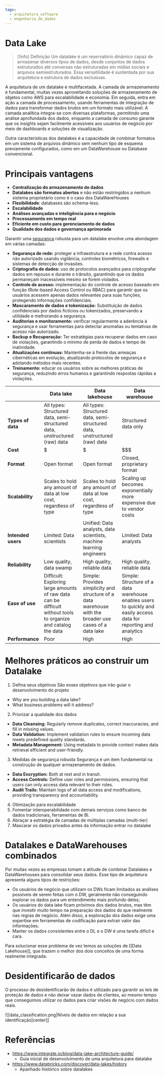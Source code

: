 ```yaml
---
tags:
  - arquitetura_software
  - engenharia_de_dados
---
```

# Data Lake

> [!info] Definição
> Um datalake é um reservatório dinâmico capaz de armazenar diversos tipos de dados, desde conjuntos de dados estruturados até conversas não estruturadas em mídias sociais e arquivos semiestruturados. Essa versatilidade é sustentada por sua arquitetura e estrutura de dados exclusivas.

A arquitetura de um datalake é multifacetada. A camada de armazenamento é fundamental, muitas vezes aproveitando soluções de armazenamento de objetos como AWS para escalabilidade e economia. Em seguida, entra em ação a camada de processamento, usando ferramentas de integração de dados para transformar dados brutos em um formato mais utilizável. A camada analítica integra-se com diversas plataformas, permitindo uma análise aprofundada dos dados, enquanto a camada de consumo garante que os insights sejam facilmente acessíveis aos usuários de negócio por meio de dashboards e soluções de visualização.

Outra características dos datalakes é a capacidade de combinar formatos em um sistema de arquivos dinâmico sem nenhum tipo de esquema previamente configurados, como em um DataWarehouse ou Database convencional.

# Principais vantagens

- **Centralização do armazenamento de dados**
- **Datalakes são formatos abertos** e não estão restringidos a nenhum sistema proprietário como é o caso dos DataWareHouses
- **Flexibilidade**: databases são schema-less.
- **Escalabilidade**
- **Análises avançadas e inteligência para o negócio**
- **Processamento em tempo real**
- **Eficiente em custo para gerenciamento de dados**
- **Qualidade dos dados e governança aprimorada**

Garantir uma [segurança](https://www.integrate.io/glossary/what-is-big-data-security/) robusta para um datalake envolve uma abordagem em várias camadas:

- **Segurança de rede:** proteger a infraestrutura e a rede contra acesso não autorizado usando vigilância, controles biométricos, firewalls e sistemas de detecção de invasões.
- **Criptografia de dados:** uso de protocolos avançados para criptografar dados em repouso e durante o trânsito, garantindo que os dados permaneçam inacessíveis mesmo se forem violados.
- **Controle de acesso:** implementação do controle de acesso baseado em função (Role-based Access Control ou RBAC) para garantir que os usuários acessem apenas dados relevantes para suas funções, protegendo informações confidenciais.
- **Mascaramento de dados e tokenização:** Substituição de dados confidenciais por dados fictícios ou tokenizados, preservando a utilidade e melhorando a segurança.
- **Auditorias e monitoramento:** verificar regularmente a aderência à segurança e usar ferramentas para detectar anomalias ou tentativas de acesso não autorizado.
- **Backup e Recuperação:** Ter estratégias para recuperar dados em caso de violações, garantindo o mínimo de perda de dados e tempo de inatividade.
- **Atualizações contínuas:** Mantenha-se à frente das ameaças cibernéticas em evolução, atualizando protocolos de segurança e adotando métodos mais recentes.
- **Treinamento:** educar os usuários sobre as melhores práticas de segurança, reduzindo erros humanos e garantindo respostas rápidas a violações.

|  | Data lake | Data lakehouse | Data warehouse |
| ---- | ---- | ---- | ---- |
| **Types of data** | All types: Structured data, semi-structured data, unstructured (raw) data | All types: Structured data, semi-structured data, unstructured (raw) data | Structured data only |
| **Cost** | $ | $ | $$$ |
| **Format** | Open format | Open format | Closed, proprietary format |
| **Scalability** | Scales to hold any amount of data at low cost, regardless of type | Scales to hold any amount of data at low cost, regardless of type | Scaling up becomes exponentially more expensive due to vendor costs |
| **Intended users** | Limited: Data scientists | Unified: Data analysts, data scientists, machine learning engineers | Limited: Data analysts |
| **Reliability** | Low quality, data swamp | High quality, reliable data | High quality, reliable data |
| **Ease of use** | Difficult: Exploring large amounts of raw data can be difficult without tools to organize and catalog the data | Simple: Provides simplicity and structure of a data warehouse with the broader use cases of a data lake | Simple: Structure of a data warehouse enables users to quickly and easily access data for reporting and analytics |
| **Performance** | Poor | High | High |
# Melhores práticos ao construir um Datalake

1. Defina seus objetivos
São esses objetivos que irão guiar o desenvolvimento do projeto

- Why are you building a data lake? 
- What business problems will it address?
 
2. Priorizar a qualidade dos dados

- **Data Cleansing:** Regularly remove duplicates, correct inaccuracies, and fill in missing values.
- **Data Validation:** Implement validation rules to ensure incoming data meets predefined quality standards.
- **Metadata Management:** Using metadata to provide context makes data retrieval efficient and user-friendly.

3. Medidas de segurança robusta
Segurança é um item fundamental na construção de qualquer armazenamento de dados.

 - **Data Encryption:** Both at rest and in transit.
- **Access Controls:** Define user roles and permissions, ensuring that users can only access data relevant to their roles.
- **Audit Trails:** Maintain logs of all data access and modifications, providing transparency and accountability.

4. Otimização para escalabilidade
5. Fomentar interoperabilidade com demais serviços como banco de dados tradicionais, ferramentas de BI.
6. Abraçar a estratégia de camadas de múltiplas camadas (multi-tier)
7. Mascarar os dados privados antes da informação entrar no datalake

# Datalakes e DataWarehouses combinados

Por muitas vezes as empresas tomam a atitude de combinar Datalakes e DataWarehouses para consolidar seus dados. Esse tipo de arquitetura apresenta alguns tipos de restrições:

- Os usuários de negócio que utilizam os DWs ficam limitados as análises possíveis de serem feitas com o DW, geralmente não conseguindo explorar os dados para um entendimento mais profundo deles;
- Os usuários do data lake ficam próximos dos dados brutos, mas têm que investir muito tempo na preparação dos dados do que realmente nas regras de negócio. Além disso, a exploração dos dados exige uma expertise em ferramentas de codificação para extrair valor das informações.
- Manter os dados consistentes entre o DL e o DW é uma tarefa difícil e cara.

Para solucionar esse problema de vez temos as soluções de [[Data Lakehouse]], que trazem o melhor dos dois conceitos de uma forma realmente integrada.

# Desidentificarão de dados
O processo de desidentificarão de dados é utilizado para garantir as leis de proteção de dados e não deixar vazar dados de clientes, ao mesmo tempo que conseguimos utilizar os dados para criar visões de negócio com dados reais.

![[data_classification.png|Níveis de dados em relação a sua identificação|center]]


# Referências

- https://www.integrate.io/blog/data-lake-architecture-guide/
	- Guia inicial de desenvolvimento de uma arquitetura para datalake
- https://www.databricks.com/discover/data-lakes/history
	- Apanhado histórico sobre datalakes